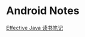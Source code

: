 # Android Notes 

[Effective Java 读书笔记](https://github.com/fengjundev/Android-Notes/blob/master/Contents/Effective%20Java.md)

